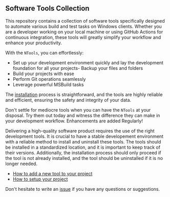## Software Tools Collection

This repository contains a collection of software tools specifically designed to automate various build and test tasks on Windows clients. Whether you are a developer working on your local machine or using GitHub Actions for continuous integration, these tools will greatly simplify your workflow and enhance your productivity.

With the `NTools`, you can effortlessly:

- Set up your development environment quickly and lay the development foundation for all your projects- Backup your files and folders
- Build your projects with ease
- Perform Git operations seamlessly
- Leverage powerful MSBuild tasks

The [installation](installation.md) process is straightforward, and the tools are highly reliable and efficient, ensuring the safety and integrity of your data.

Don't settle for mediocre tools when you can have the `NTools` at your disposal. Try them out today and witness the difference they can make in your development workflow. Enhancements are added Regularly! 

Delivering a high-quality software product requires the use of the right development tools. It is crucial to have a stable developement environment with a reliable method to install and uninstall these tools. The tools should be installed in a standardized location, and it is important to keep track of their versions. Additionally, the installation process should only proceed if the tool is not already installed, and the tool should be uninstalled if it is no longer needed.

- [How to add a new tool to your project](addtool.md)
- [How to setup your project](setup.md)


Don't hesitate to write an [issue](https://github.com/naz-hage/NTools/issues) if you have any questions or suggestions.